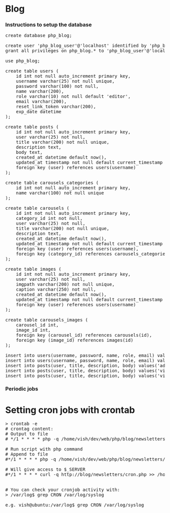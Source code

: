 # Blog
### Instructions to setup the database

<pre>
create database php_blog;

create user 'php_blog_user'@'localhost' identified by 'php_blog_password';
grant all privileges on php_blog.* to 'php_blog_user'@'localhost';

use php_blog;

create table users (
    id int not null auto_increment primary key,
    username varchar(25) not null unique,
    password varchar(100) not null,
    name varchar(200),
    role varchar(10) not null default 'editor',
    email varchar(200),
    reset_link_token varchar(200),
    exp_date datetime
);

create table posts (
    id int not null auto_increment primary key,
    user varchar(25) not null,
    title varchar(200) not null unique,
    description text,
    body text,
    created_at datetime default now(),
    updated_at timestamp not null default current_timestamp on update current_timestamp,
    foreign key (user) references users(username)
);

create table carousels_categories (
    id int not null auto_increment primary key,
    name varchar(100) not null unique
);

create table carousels (
    id int not null auto_increment primary key,
    category_id int not null,
    user varchar(25) not null,
    title varchar(200) not null unique,
    description text,
    created_at datetime default now(),
    updated_at timestamp not null default current_timestamp on update current_timestamp,
    foreign key (user) references users(username),
    foreign key (category_id) references carousels_categories(category_id)
);

create table images (
    id int not null auto_increment primary key,
    user varchar(25) not null,
    imgpath varchar(200) not null unique,
    caption varchar(250) not null,
    created_at datetime default now(),
    updated_at timestamp not null default current_timestamp on update current_timestamp,
    foreign key (user) references users(username)
);

create table carousels_images (
    carousel_id int,
    image_id int,
    foreign key (carousel_id) references carousels(id),
    foreign key (image_id) references images(id)
);

insert into users(username, password, name, role, email) values('admin', md5('admin'), 'Administrator', 'admin', 'vshlbndr@gmail.com');
insert into users(username, password, name, role, email) values('vishal', md5('vishal'), 'Vishal Bandre', 'editor', 'iamvshlbndr@gmail.com');
insert into posts(user, title, description, body) values('admin', 'First Post', 'First Post Description', 'First Post Body');
insert into posts(user, title, description, body) values('vishal', 'Second Post', 'Second Post Description', 'Second Post Body');
insert into posts(user, title, description, body) values('vishal', 'Third Post', 'Third Post Description', 'Third Post Body');
</pre>

### Periodic jobs
# Setting cron jobs with crontab
<pre>
> crontab -e
# crontag content:
# Output to file
# */1 * * * * php -q /home/vish/dev/web/php/blog/newsletters/cron.php > /home/vish/dev/web/php/blog/logs/newsletters.txt

# Run script with php command
# Append to file
#*/1 * * * * php -q /home/vish/dev/web/php/blog/newsletters/cron.php >> /home/vish/dev/web/php/blog/logs/newsletters.txt

# Will give access to $_SERVER
#*/1 * * * * curl -q http://blog/newsletters/cron.php >> /home/vish/dev/web/php/blog/logs/newsletters.txt


# You can check your cronjob activity with:
> /var/log$ grep CRON /var/log/syslog

e.g. vish@ubuntu:/var/log$ grep CRON /var/log/syslog
</pre>